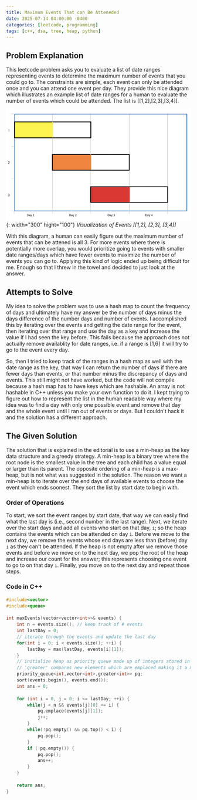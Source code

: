 ```yaml
---
title: Maximum Events That can Be Atteneded
date: 2025-07-14 04:00:00 -0400
categories: [leetcode, programming]
tags: [c++, dsa, tree, heap, python]
---
```


## Problem Explanation
This leetcode problem asks you to evaluate a list of date ranges representing events 
to determine the maximum number of events that you could go to.
The constraints are simple, each event can only be attended once and you can attend one event per day.
They provide this nice diagram which illustrates an example list of date ranges for a human to
evaluate the number of events which could be attended. The list is [[1,2],[2,3],[3,4]].

![events-diagram](../assets/img/posts/events-figure.png){: width="300" hight="100"}
_Visualization of Events [[1,2], [2,3], [3,4]]_

With this diagram, a human can easily figure out the maximum number of events that can be attened is all 3.
For more events where there is potentially more overlap, you would prioritize going to events with
smaller date ranges/days which have fewer events to maximize the number of events you can go to.
Applying this kind of logic ended up being difficult for me.
Enough so that I threw in the towel and decided to just look at the answer.

## Attempts to Solve
My idea to solve the problem was to use a hash map to count the frequency of days and ultimately 
have my answer be the number of days minus the days difference of the number days and number of events.
I accomplished this by iterating over the events and getting the date range for the event,
then iterating over that range and use the day as a key and increase the value if I had seen the key before.
This fails because the approach does not actually remove availablity for date ranges, 
i.e. if a range is [1,6] it will try to go to the event every day.

So, then I tried to keep track of the ranges in a hash map as well with the date range as the key,
that way I can return the number of days if there are fewer days than events,
or that number minus the discrepancy of days and events.
This still might not have worked, 
but the code will not compile because a hash map has to have keys which are hashable.
An array is not hashable in C++ unless you make your own function to do it.
I kept trying to figure out how to represent the list in the human readable way where my idea was to
find a day with only one possible event and remove that day and the whole event until I ran out of events or days.
But I couldn't hack it and the solution has a different approach.

## The Given Solution
The solution that is explained in the editorial is to use a min-heap as the key data structure and a greedy strategy.
A min-heap is a binary tree where the root node is the smallest value in the tree and each child has a value equal
or larger than its parent.
The opposite ordering of a min-heap is a max-heap, but is not what was suggested in the solution.
The reason we want a min-heap is to iterate over the end days of available events to choose the event which ends soonest.
They sort the list by start date to begin with.

### Order of Operations
To start, we sort the event ranges by start date, that way we can easily find what the last day is 
(i.e., second number in the last range).
Next, we iterate over the start days and add all events who start on that day, `i`; 
so the heap contains the events which can be attended on day `i`.
Before we move to the next day, we remove the events whose end days are less than (before) day `i` as they can't be attended.
If the heap is not empty after we remove those events and before we move on to the next day, 
we pop the root of the heap and increase our count for the answer;
this represents choosing one event to go to on that day `i`.
Finally, you move on to the next day and repeat those steps.

### Code in C++
```c++
#include<vector>
#include<queue>

int maxEvents(vector<vector<int>>& events) {
    int n = events.size(); // keep track of # events
    int lastDay = 0;
    // iterate through the events and update the last day
    for(int i = 0; i < events.size(); ++i) {
        lastDay = max(lastDay, events[i][1]);
    }
    // initialize heap as priority queue made up of integers stored in a vec 
    // 'greater' compares new elements which are emplaced making it a min-heap
    priority_queue<int,vector<int>,greater<int>> pq;
    sort(events.begin(), events.end());
    int ans = 0;

    for (int i = 0, j = 0; i <= lastDay; ++i) {
        while(j < n && events[j][0] <= i) {
            pq.emplace(events[j][1]);
            j++;
        }
        while(!pq.empty() && pq.top() < i) {
            pq.pop();
        }
        if (!pq.empty()) {
            pq.pop();
            ans++;
        }
    }

    return ans;
}
```